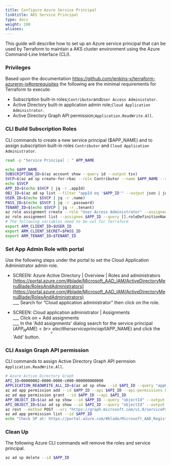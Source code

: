 ```yaml
---
title: Configure Azure Service Principal
linktitle: AKS Service Principal
type: docs
weight: 100
aliases:
---
```


This guide will describe how to set up an Azure service principal that can be used by Terraform to maintain a AKS cluster environment using the Azure Command-Line Interface (CLI). 

### Privileges
Based upon the documentation https://github.com/jenkins-x/terraform-azurerm-jx#prerequisites the following are the minimal requirements for Terraform to execute:
* Subscription built-in roles;`Contributor`and`User Access Administator`.
* Active Directory built-in application admin role;`Cloud Application Administrator`.
* Active Directory Graph API permission;`Application.ReadWrite.All`.
### CLI Build Subscription Roles
CLI commands to create a new service principal ($APP_NAME) and to assign subscription built-in roles `Contributor` and `Cloud Application Administrator`.
```bash
read -p "Service Principal : " APP_NAME
```
```bash
echo $APP_NAME
SUBSCRIPTION_ID=$(az account show --query id --output tsv)
SVCP=$(az ad sp create-for-rbac --role Contributor --name $APP_NAME --scopes /subscriptions/$SUBSCRIPTION_ID --output json)
echo $SVCP
APP_ID=$(echo $SVCP | jq -r .appId)
OBJ_ID=$(az ad sp list --filter "appId eq '$APP_ID'" --output json | jq '.[0].objectId' -r)
USER_ID=$(echo $SVCP | jq -r .name)
PASS_ID=$(echo $SVCP | jq -r .password)
TENANT_ID=$(echo $SVCP | jq -r .tenant)
az role assignment create --role "User Access Administrator" --assignee-object-id $OBJ_ID
az role assignment list --assignee $APP_ID --query [].roleDefinitionName --output json
# The following variables need to be set for Terraform
export ARM_CLIENT_ID=$USER_ID
export ARM_CLIENT_SECRET=$PASS_ID
export ARM_TENANT_ID=$TENANT_ID
```
### Set App Admin Role with portal
Use the following steps under the portal to set the Cloud Application Administrator admin role.

- SCREEN: Azure Active Directory | Overview | Roles and administrators
	[https://portal.azure.com/#blade/Microsoft_AAD_IAM/ActiveDirectoryMenuBlade/RolesAndAdministrators](https://portal.azure.com/#blade/Microsoft_AAD_IAM/ActiveDirectoryMenuBlade/RolesAndAdministrators)<br>
	___ Search for “Cloud application administrator” then click on the role.

- SCREEN: Cloud application administrator | Assignments<br>
	___ Click on + Add assignments<br>
	___ In the 'Add assignments' dialog search for the service principal ($APP_NAME)<br>
	___ Select ther service princiapl ($APP_NAME) and click the 'Add' button.
### CLI Assign Graph API permission
CLI commands to assign Active Directory Graph API permsion `Application.ReadWrite.All`.
```bash
# Azure Active Directory Graph
API_ID=00000002-0000-0000-c000-000000000000
APPLICATION_READWRITE_ALL_ID=$(az ad sp show --id $API_ID --query "appRoles[?value=='Application.ReadWrite.All'].id" --output tsv)
az ad app permission add --id $APP_ID --api $API_ID --api-permissions $APPLICATION_READWRITE_ALL_ID=Role
az ad app permission grant --id $APP_ID -—api $API_ID
APP_OBJECT_ID=$(az ad sp show --id $APP_ID --query "objectId" --output tsv)
API_OBJECT_ID=$(az ad sp show --id $API_ID --query "objectId" --output tsv)
az rest --method POST --uri "https://graph.microsoft.com/v1.0/servicePrincipals/$APP_OBJECT_ID/appRoleAssignments" --headers '{"Content-Type": "application/json"}' --body "{\"principalId\": \"$APP_OBJECT_ID\", \"resourceId\": \"$API_OBJECT_ID\", \"appRoleId\": \"$APPLICATION_READWRITE_ALL_ID\"}" --only-show-errors
az ad app permission list --id $APP_ID
echo "Check SP at: https://portal.azure.com/#blade/Microsoft_AAD_RegisteredApps/ApplicationMenuBlade/Overview/appId/$APP_ID"
```
### Clean Up
The following Azure CLI commands will remove the roles and service principal.
``` bash
az ad sp delete --id $APP_ID
```
